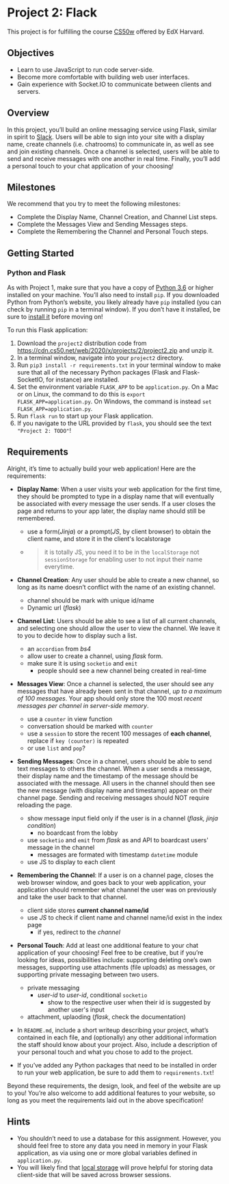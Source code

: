 # Project 2: Flack

This project is for fulfilling the course [CS50w](https://courses.edx.org/courses/course-v1:HarvardX+CS50W+Web/course/) offered by EdX Harvard.

## Objectives

- Learn to use JavaScript to run code server-side.
- Become more comfortable with building web user interfaces.
- Gain experience with Socket.IO to communicate between clients and
  servers.

## Overview

In this project, you’ll build an online messaging service using Flask,
similar in spirit to [Slack](https://slack.com/). Users will be able to
sign into your site with a display name, create channels (i.e.
chatrooms) to communicate in, as well as see and join existing channels.
Once a channel is selected, users will be able to send and receive
messages with one another in real time. Finally, you’ll add a personal
touch to your chat application of your choosing!

## Milestones

We recommend that you try to meet the following milestones:

- Complete the Display Name, Channel Creation, and Channel List steps.
- Complete the Messages View and Sending Messages steps.
- Complete the Remembering the Channel and Personal Touch steps.

## Getting Started

### Python and Flask

As with Project 1, make sure that you have a copy of [Python
3.6](https://www.python.org/downloads/) or higher installed on your
machine. You’ll also need to install `pip`. If you downloaded Python
from Python’s website, you likely already have `pip` installed (you can
check by running `pip` in a terminal window). If you don’t have it
installed, be sure to [install
it](https://pip.pypa.io/en/stable/installing/) before moving on!

To run this Flask application:

1. Download the `project2` distribution code from
   <https://cdn.cs50.net/web/2020/x/projects/2/project2.zip> and unzip
   it.
2. In a terminal window, navigate into your `project2` directory.
3. Run `pip3 install -r requirements.txt` in your terminal window to
   make sure that all of the necessary Python packages (Flask and
   Flask-SocketIO, for instance) are installed.
4. Set the environment variable `FLASK_APP` to be `application.py`. On
   a Mac or on Linux, the command to do this is
   `export FLASK_APP=application.py`. On Windows, the command is
   instead `set FLASK_APP=application.py`.
5. Run `flask run` to start up your Flask application.
6. If you navigate to the URL provided by `flask`, you should see the
   text `"Project 2: TODO"`!

## Requirements

Alright, it’s time to actually build your web application! Here are the
requirements:

- **Display Name**: When a user visits your web application for the
  first time, they should be prompted to type in a display name that
  will eventually be associated with every message the user sends. If
  a user closes the page and returns to your app later, the display
  name should still be remembered.

  - use a form(_Jinja_) or a prompt(_JS_, by client browser) to obtain the client name, and store it in the client's localstorage
  - > it is totally JS, you need it to be in the `localStorage` not `sessionStorage` for enabling user to not input their name everytime.

- **Channel Creation**: Any user should be able to create a new
  channel, so long as its name doesn’t conflict with the name of an
  existing channel.

  - channel should be mark with unique id/name
  - Dynamic url (_flask_)

- **Channel List**: Users should be able to see a list of all current
  channels, and selecting one should allow the user to view the
  channel. We leave it to you to decide how to display such a list.

  - an `accordion` from _bs4_
  - allow user to create a channel, using _flask_ form.
  - make sure it is using `socketio` and `emit`
    - people should see a new channel being created in real-time

- **Messages View**: Once a channel is selected, the user should see any messages that have already been sent in that channel, _up to a maximum of 100 messages_. Your app should only store the 100 most _recent messages per channel in server-side memory_.

  - use a `counter` in view function
  - conversation should be marked with `counter`
  - use a `session` to store the recent 100 messages of **each channel**, replace if `key (counter)` is repeated
  - or use `list` and `pop`?

- **Sending Messages**: Once in a channel, users should be able to
  send text messages to others the channel. When a user sends a
  message, their display name and the timestamp of the message should
  be associated with the message. All users in the channel should then
  see the new message (with display name and timestamp) appear on
  their channel page. Sending and receiving messages should NOT
  require reloading the page.

  - show message input field only if the user is in a channel (_flask, jinja condition_)
    - no boardcast from the lobby
  - use `socketio` and `emit` from _flask_ as and API to boardcast users' message in the channel
    - messages are formated with timestamp `datetime` module
  - use JS to display to each client

- **Remembering the Channel**: If a user is on a channel page, closes
  the web browser window, and goes back to your web application, your
  application should remember what channel the user was on previously
  and take the user back to that channel.
  - client side stores **current channel name/id**
  - use _JS_ to check if client name and channel name/id exist in the index page
    - if yes, redirect to the _channel_
- **Personal Touch**: Add at least one additional feature to your chat
  application of your choosing! Feel free to be creative, but if
  you’re looking for ideas, possibilities include: supporting deleting
  one’s own messages, supporting use attachments (file uploads) as
  messages, or supporting private messaging between two users.

  - private messaging
    - _user-id_ to _user-id_, conditional `socketio`
      - show to the respective user when their id is suggested by another user's input
  - attachment, uplaoding (_flask_, check the documentation)

- In `README.md`, include a short writeup describing your project,
  what’s contained in each file, and (optionally) any other additional
  information the staff should know about your project. Also, include
  a description of your personal touch and what you chose to add to
  the project.
- If you’ve added any Python packages that need to be installed in
  order to run your web application, be sure to add them to
  `requirements.txt`!

Beyond these requirements, the design, look, and feel of the website are
up to you! You’re also welcome to add additional features to your
website, so long as you meet the requirements laid out in the above
specification!

## Hints

- You shouldn’t need to use a database for this assignment. However,
  you should feel free to store any data you need in memory in your
  Flask application, as via using one or more global variables defined
  in `application.py`.
- You will likely find that [local
  storage](https://developer.mozilla.org/en-US/docs/Web/API/Window/localStorage)
  will prove helpful for storing data client-side that will be saved
  across browser sessions.
